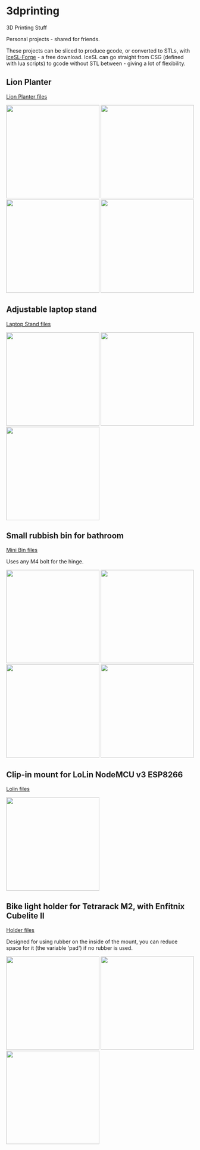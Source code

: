 # 3dprinting
3D Printing Stuff

Personal projects - shared for friends.

These projects can be sliced to produce gcode, or converted to STLs, with [IceSL-Forge](https://icesl.loria.fr/download/) - a free download. IceSL can go straight from CSG (defined with lua scripts) to gcode without STL between - giving a lot of flexibility.

## Lion Planter

[Lion Planter files](ICESL%20models/20210814%20lion%20planter)

<img src="https://github.com/j842/3dprinting/blob/main/ICESL%20models/20210814%20lion%20planter/planter1.JPG" height="250">  <img src="https://github.com/j842/3dprinting/blob/main/ICESL%20models/20210814%20lion%20planter/planter3.jpg" height="250"> <img src="https://github.com/j842/3dprinting/blob/main/ICESL%20models/20210814%20lion%20planter/planter4.JPG" height="250"> <img src="https://github.com/j842/3dprinting/blob/main/ICESL%20models/20210814%20lion%20planter/planter5.jpg" height="250"> 


## Adjustable laptop stand

[Laptop Stand files](ICESL%20models/20210918%20Laptop%20Stand)

<img src="https://github.com/j842/3dprinting/blob/main/ICESL%20models/20210918%20Laptop%20Stand/stand1.jpg" height="250">   <img src="https://github.com/j842/3dprinting/blob/main/ICESL%20models/20210918%20Laptop%20Stand/stand2.jpg" height="250">   <img src="https://github.com/j842/3dprinting/blob/main/ICESL%20models/20210918%20Laptop%20Stand/stand3.jpg" height="250">


## Small rubbish bin for bathroom

[Mini Bin files](ICESL%20models/20210606%20Mini%20Bathroom%20Bin)

Uses any M4 bolt for the hinge.

 <img src="https://github.com/j842/3dprinting/blob/main/ICESL%20models/20210606%20Mini%20Bathroom%20Bin/model%20pic.jpg" height="250">   <img src="https://github.com/j842/3dprinting/blob/main/ICESL%20models/20210606%20Mini%20Bathroom%20Bin/model%20pic%20minibin_two.JPG" height="250">  <img src="https://github.com/j842/3dprinting/blob/main/ICESL%20models/20210606%20Mini%20Bathroom%20Bin/model3.jpg" height="250">  <img src="https://github.com/j842/3dprinting/blob/main/ICESL%20models/20210606%20Mini%20Bathroom%20Bin/model4.jpg" height="250">


## Clip-in mount for LoLin NodeMCU v3 ESP8266 

[Lolin files](ICESL%20models/20210713%20LolinNodeMCUv3)

 <img src="https://github.com/j842/3dprinting/blob/main/ICESL%20models/20210713%20LolinNodeMCUv3/holder.jpg" height="250">


## Bike light holder for Tetrarack M2, with Enfitnix Cubelite II

[Holder files](ICESL%20models/20210604%20Rear%20Bike%20Light%20Holder)

Designed for using rubber on the inside of the mount, you can reduce space for it (the variable 'pad') if no rubber is used.

<img src="https://github.com/j842/3dprinting/blob/main/ICESL%20models/20210604%20Rear%20Bike%20Light%20Holder/holder1.JPG" height="250">   <img src="https://github.com/j842/3dprinting/blob/main/ICESL%20models/20210604%20Rear%20Bike%20Light%20Holder/holder2.JPG" height="250">  <img src="https://github.com/j842/3dprinting/blob/main/ICESL%20models/20210604%20Rear%20Bike%20Light%20Holder/holder3.JPG" height="250"> 
